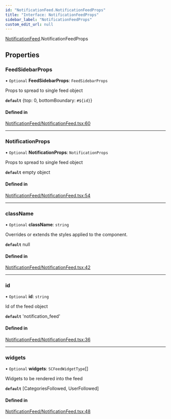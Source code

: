 ```yaml
---
id: "NotificationFeed.NotificationFeedProps"
title: "Interface: NotificationFeedProps"
sidebar_label: "NotificationFeedProps"
custom_edit_url: null
---
```


[NotificationFeed](../modules/NotificationFeed).NotificationFeedProps

## Properties

### FeedSidebarProps

• `Optional` **FeedSidebarProps**: `FeedSidebarProps`

Props to spread to single feed object

**`default`** {top: 0, bottomBoundary: `#${id}`}

#### Defined in

[NotificationFeed/NotificationFeed.tsx:60](https://github.com/selfcommunity/community-ui/blob/80e4c04/packages/sc-templates/src/components/NotificationFeed/NotificationFeed.tsx#L60)

___

### NotificationProps

• `Optional` **NotificationProps**: `NotificationProps`

Props to spread to single feed object

**`default`** empty object

#### Defined in

[NotificationFeed/NotificationFeed.tsx:54](https://github.com/selfcommunity/community-ui/blob/80e4c04/packages/sc-templates/src/components/NotificationFeed/NotificationFeed.tsx#L54)

___

### className

• `Optional` **className**: `string`

Overrides or extends the styles applied to the component.

**`default`** null

#### Defined in

[NotificationFeed/NotificationFeed.tsx:42](https://github.com/selfcommunity/community-ui/blob/80e4c04/packages/sc-templates/src/components/NotificationFeed/NotificationFeed.tsx#L42)

___

### id

• `Optional` **id**: `string`

Id of the feed object

**`default`** 'notification_feed'

#### Defined in

[NotificationFeed/NotificationFeed.tsx:36](https://github.com/selfcommunity/community-ui/blob/80e4c04/packages/sc-templates/src/components/NotificationFeed/NotificationFeed.tsx#L36)

___

### widgets

• `Optional` **widgets**: `SCFeedWidgetType`[]

Widgets to be rendered into the feed

**`default`** [CategoriesFollowed, UserFollowed]

#### Defined in

[NotificationFeed/NotificationFeed.tsx:48](https://github.com/selfcommunity/community-ui/blob/80e4c04/packages/sc-templates/src/components/NotificationFeed/NotificationFeed.tsx#L48)
